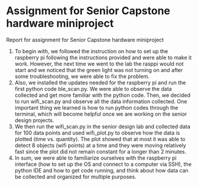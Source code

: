 # Assignment for Senior Capstone hardware miniproject


Report for assignment for Senior Capstone hardware miniproject

1.	To begin with, we followed the instruction on how to set up the raspberry pi following the instructions provided and were able to make it work. However, the next time we went to the lab the rasppi would not start and we noticed that the green light was not turning on and after some troubleshooting, we were able to fix the problem.
2.	Also, we installed the updates needed for the raspberry pi and run the first python code ble_scan.py. We were able to observe the data collected and get more familiar with the python code. Then, we decided to run wifi_scan.py and observe all the data information collected. One important thing we learned is how to run python codes through the terminal, which will become helpful once we are working on the senior design projects.
3.	We then run the wifi_scan.py in the senior design lab and collected data for 100 data points and used wifi_plot.py to observe how the data is plotted (time vs. quantity). The plot showed that at most it was able to detect 8 objects (wifi points) at a time and they were moving relatively fast since the plot did not remain constant for a longer than 2 minutes.
4.	In sum, we were able to familiarize ourselves with the raspberry pi interface (how to set up the OS and connect to a computer via SSH), the python IDE and how to get code running, and think about how data can be collected and organized for multiple purposes. 

